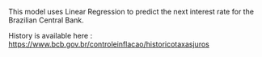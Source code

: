 This model uses Linear Regression to predict the next interest rate for the Brazilian Central Bank.

History is available here : https://www.bcb.gov.br/controleinflacao/historicotaxasjuros 
